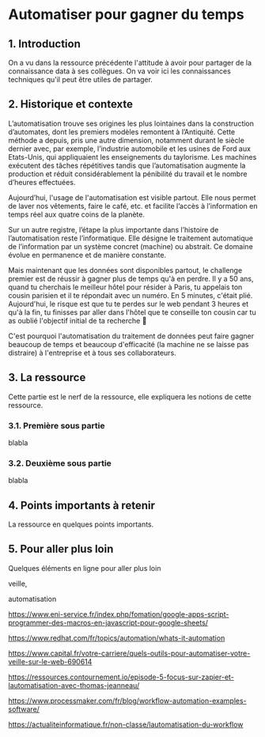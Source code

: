 # Automatiser pour gagner du temps

## 1. Introduction
On a vu dans la ressource précédente l'attitude à avoir pour partager de la connaissance data à ses collègues. On va voir ici les connaissances techniques qu'il peut être utiles de partager.

## 2. Historique et contexte
L’automatisation trouve ses origines les plus lointaines dans la construction d’automates, dont les premiers modèles remontent à l’Antiquité. Cette méthode a depuis, pris une autre dimension, notamment durant le siècle dernier avec, par exemple, l’industrie automobile et les usines de Ford aux Etats-Unis, qui appliquaient les enseignements du taylorisme. Les machines exécutent des tâches répétitives  tandis que l’automatisation augmente la production et réduit considérablement la pénibilité du travail et le nombre d’heures effectuées.

Aujourd’hui, l'usage de l'automatisation est visible partout. Elle nous permet de laver nos vêtements, faire le café, etc. et facilite l’accès à l’information en temps réel aux quatre coins de la planète. 

Sur un autre registre, l’étape la plus importante dans l’histoire de l’automatisation reste l’informatique. Elle désigne le traitement automatique de l’information par un système concret (machine) ou abstrait. Ce domaine évolue en permanence et de manière constante.

Mais maintenant que les données sont disponibles partout, le challenge premier est de réussir à gagner plus de temps qu'à en perdre. Il y a 50 ans, quand tu cherchais le meilleur hôtel pour résider à Paris, tu appelais ton cousin parisien et il te répondait avec un numéro. En 5 minutes, c'était plié. Aujourd'hui, le risque est que tu te perdes sur le web pendant 3 heures et qu'à la fin, tu finisses par aller dans l'hôtel que te conseille ton cousin car tu as oublié l'objectif initial de ta recherche 🤕

C'est pourquoi l'automatisation du traitement de données peut faire gagner beaucoup de temps et beaucoup d'efficacité (la machine ne se laisse pas distraire) à l'entreprise et à tous ses collaborateurs.

## 3. La ressource
Cette partie est le nerf de la ressource, elle expliquera les notions de cette ressource.

### 3.1. Première sous partie
blabla

### 3.2. Deuxième sous partie
blabla

## 4. Points importants à retenir
La ressource en quelques points importants.

## 5. Pour aller plus loin
Quelques éléments en ligne pour aller plus loin



veille, 

automatisation 

https://www.eni-service.fr/index.php/fomation/google-apps-script-programmer-des-macros-en-javascript-pour-google-sheets/

https://www.redhat.com/fr/topics/automation/whats-it-automation

https://www.capital.fr/votre-carriere/quels-outils-pour-automatiser-votre-veille-sur-le-web-690614

https://ressources.contournement.io/episode-5-focus-sur-zapier-et-lautomatisation-avec-thomas-jeanneau/

https://www.processmaker.com/fr/blog/workflow-automation-examples-software/

https://actualiteinformatique.fr/non-classe/lautomatisation-du-workflow
